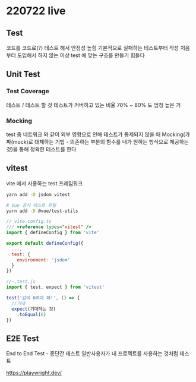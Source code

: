 # 220722 live

## Test
코드를 코드로(?) 테스트 해서 안정성 높힘
기본적으로 실패하는 테스트부터 작성
처음부터 도입해서 하지 않는 이상 test 에 맞는 구조를 만들기 힘들다

## Unit Test

### Test Coverage
테스트 / 테스트 할 것
테스트가 커버하고 있는 비율
70% ~ 80% 도 엄청 높은 거

### Mocking
test 중 네트워크 와 같이 외부 영향으로 인해 테스트가 통제되지 않을 때 Mocking(가짜(mock)로 대체하는 기법 - 의존하는 부분의 함수를 내가 원하는 방식으로 제공하는 것)을 통해 정확한 테스트를 한다

## vitest
vite 에서 사용하는 test 프레임워크

```sh
yarn add -D jsdom vitest

# Vue 공식 테스트 유틸
yarn add -D @vue/test-utils
```

```js
// vite.config.ts
/// <reference types="vitest" />
import { defineConfig } from 'vite'

export default defineConfig({
  ...,
  test: {
    environment: 'jsdom'
  }
})
```

```js
//~.test.js
import { test, expect } from 'vitest'

test('값이 6여야 해!', () => {
  //기대
  expect(기대하는 것)
    .toEqual(6)
})

```

## E2E Test
End to End Test - 종단간 테스트
일반사용자가 내 프로젝트를 사용하는 것처럼 테스트

https://playwright.dev/

